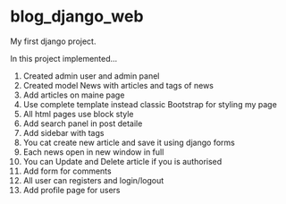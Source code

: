 # blog_django_web
My first django project.


In this project implemented...

1. Created admin user and admin panel
2. Created model News with articles and tags of news
3. Add articles on maine page
4. Use complete template instead classic Bootstrap for styling my page
5. All html pages use block style
6. Add search panel in post detaile
7. Add sidebar with tags 
8. You cat create new article and save it using django forms
9. Each news open in new window in full
10. You can Update and Delete article if you is authorised
11. Add form for comments
12. All user can registers and login/logout
13. Add profile page for users